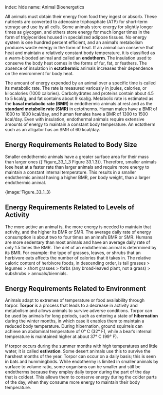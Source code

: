 index: hide
name: Animal Bioenergetics

All animals must obtain their energy from food they ingest or absorb. These nutrients are converted to adenosine triphosphate (ATP) for short-term storage and use by all cells. Some animals store energy for slightly longer times as glycogen, and others store energy for much longer times in the form of triglycerides housed in specialized adipose tissues. No energy system is one hundred percent efficient, and an animal’s metabolism produces waste energy in the form of heat. If an animal can conserve that heat and maintain a relatively constant body temperature, it is classified as a warm-blooded animal and called an  **endotherm**. The insulation used to conserve the body heat comes in the forms of fur, fat, or feathers. The absence of insulation in  **ectothermic** animals increases their dependence on the environment for body heat.

The amount of energy expended by an animal over a specific time is called its metabolic rate. The rate is measured variously in joules, calories, or kilocalories (1000 calories). Carbohydrates and proteins contain about 4.5 to 5 kcal/g, and fat contains about 9 kcal/g. Metabolic rate is estimated as the  **basal metabolic rate (BMR)** in endothermic animals at rest and as the  **standard metabolic rate (SMR)** in ectotherms. Human males have a BMR of 1600 to 1800 kcal/day, and human females have a BMR of 1300 to 1500 kcal/day. Even with insulation, endothermal animals require extensive amounts of energy to maintain a constant body temperature. An ectotherm such as an alligator has an SMR of 60 kcal/day.

## Energy Requirements Related to Body Size

Smaller endothermic animals have a greater surface area for their mass than larger ones ({'Figure_33_1_3 Figure 33.1.3}). Therefore, smaller animals lose heat at a faster rate than larger animals and require more energy to maintain a constant internal temperature. This results in a smaller endothermic animal having a higher BMR, per body weight, than a larger endothermic animal.


{image:'Figure_33_1_3}
        

## Energy Requirements Related to Levels of Activity

The more active an animal is, the more energy is needed to maintain that activity, and the higher its BMR or SMR. The average daily rate of energy consumption is about two to four times an animal’s BMR or SMR. Humans are more sedentary than most animals and have an average daily rate of only 1.5 times the BMR. The diet of an endothermic animal is determined by its BMR. For example: the type of grasses, leaves, or shrubs that an herbivore eats affects the number of calories that it takes in. The relative caloric content of herbivore foods, in descending order, is tall grasses > legumes > short grasses > forbs (any broad-leaved plant, not a grass) > subshrubs > annuals/biennials.

## Energy Requirements Related to Environment

Animals adapt to extremes of temperature or food availability through torpor.  **Torpor** is a process that leads to a decrease in activity and metabolism and allows animals to survive adverse conditions. Torpor can be used by animals for long periods, such as entering a state of  **hibernation** during the winter months, in which case it enables them to maintain a reduced body temperature. During hibernation, ground squirrels can achieve an abdominal temperature of 0° C (32° F), while a bear’s internal temperature is maintained higher at about 37° C (99° F).

If torpor occurs during the summer months with high temperatures and little water, it is called  **estivation**. Some desert animals use this to survive the harshest months of the year. Torpor can occur on a daily basis; this is seen in bats and hummingbirds. While endothermy is limited in smaller animals by surface to volume ratio, some organisms can be smaller and still be endotherms because they employ daily torpor during the part of the day that is coldest. This allows them to conserve energy during the colder parts of the day, when they consume more energy to maintain their body temperature. 
